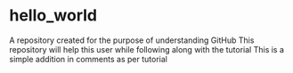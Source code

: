 # hello_world
A repository created for the purpose of understanding GitHub
This repository will help this user while following along with the tutorial
This is a simple addition in comments as per tutorial
